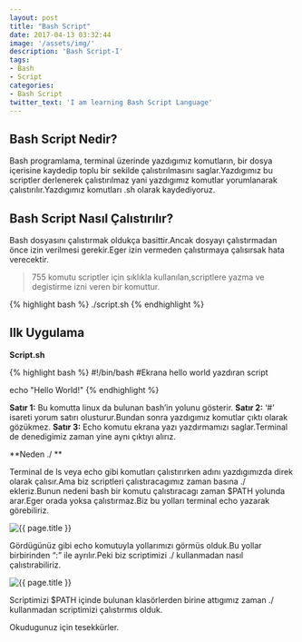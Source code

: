 ```yaml
---
layout: post
title: "Bash Script"
date: 2017-04-13 03:32:44
image: '/assets/img/'
description: 'Bash Script-I'
tags:
- Bash
- Script
categories:
- Bash Script
twitter_text: 'I am learning Bash Script Language'
---
```

Bash Script Nedir?
------------------

Bash programlama, terminal üzerinde yazdıgımız komutların, bir dosya içerisine kaydedip toplu bir sekilde çalıstırılmasını saglar.Yazdıgımız bu scriptler derlenerek çalıstırılmaz yani yazdıgımız komutlar yorumlanarak çalıstırılır.Yazdıgımız komutları .sh olarak kaydediyoruz.

Bash Script Nasıl Çalıstırılır?
-------------------------------


Bash dosyasını çalıstırmak oldukça basittir.Ancak dosyayı çalıstırmadan önce izin verilmesi gerekir.Eger izin vermeden çalıstırmaya çalısırsak hata verecektir.

> 755 komutu scriptler için sıklıkla kullanılan,scriptlere yazma ve
> degistirme izni veren bir komuttur.

{% highlight bash %}
./script.sh
{% endhighlight %}

Ilk Uygulama
------------
**Script.sh**

{% highlight bash %}
#!/bin/bash
#Ekrana hello world yazdıran script

echo "Hello World!"
{% endhighlight %}


**Satır 1:** Bu komutta linux da bulunan bash’in yolunu gösterir.
**Satır 2:** ‘#’ isareti yorum satırı olusturur.Bundan sonra yazdıgımız komutlar çıktı olarak gözükmez.
**Satır 3:** Echo komutu ekrana yazı yazdırmamızı saglar.Terminal de denedigimiz zaman yine aynı çıktıyı alırız.

**Neden ./ **

Terminal de ls veya echo gibi komutları çalıstırırken adını yazdıgımızda direk olarak çalısır.Ama biz scriptleri çalıstıracagımız zaman basına ./ ekleriz.Bunun nedeni bash bir komutu çalıstıracagı zaman $PATH yolunda arar.Eger orada yoksa çalıstırmaz.Biz bu yolları terminal echo yazarak görebiliriz.

<p><img src="{{ site.url }}/assets/img/path.png" alt="{{ page.title }}"></p>

Gördügünüz gibi echo komutuyla yollarımızı görmüs olduk.Bu yollar birbirinden “:” ile ayrılır.Peki biz scriptimizi ./ kullanmadan nasıl çalıstırabiliriz.

<p><img src="{{ site.url }}/assets/img/usr.png" alt="{{ page.title }}"></p>

Scriptimizi $PATH içinde bulunan klasörlerden birine attıgımız zaman ./ kullanmadan scriptimizi çalıstırmıs olduk.

Okudugunuz için tesekkürler.
